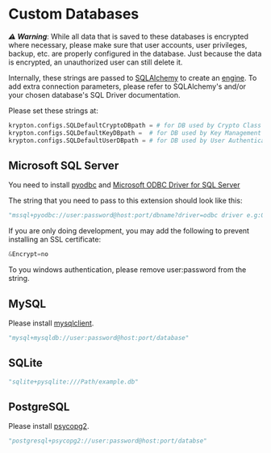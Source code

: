 # Custom Databases

***⚠ Warning***: While all data that is saved to these databases is encrypted where necessary, please make sure that user accounts, user privileges, backup, etc. are properly configured in the database. Just because the data is encrypted, an unauthorized user can still delete it.

Internally, these strings are passed to [SQLAlchemy](https://www.sqlalchemy.org/) to create an [engine](https://docs.sqlalchemy.org/en/14/core/engines.html). To add extra connection parameters, please refer to SQLAlchemy's and/or your chosen database's SQL Driver documentation.

Please set these strings at:

```python
krypton.configs.SQLDefaultCryptoDBpath = # for DB used by Crypto Class
krypton.configs.SQLDefaultKeyDBpath =  # for DB used by Key Management System (you most likely don't need this)
krypton.configs.SQLDefaultUserDBpath = # for DB used by User Authentication System
```

## Microsoft SQL Server

You need to install [pyodbc](https://pypi.org/project/pyodbc/) and [Microsoft ODBC Driver for SQL Server](https://docs.microsoft.com/en-us/sql/connect/odbc/download-odbc-driver-for-sql-server?view=sql-server-ver16)

The string that you need to pass to this extension should look like this:

```python
"mssql+pyodbc://user:password@host:port/dbname?driver=odbc driver e.g:ODBC+Driver+18+for+SQL+Server"
```

If you are only doing development, you may add the following to prevent installing an SSL certificate:

```python
&Encrypt=no
```

To you windows authentication, please remove user:password from the string.

## MySQL

Please install [mysqlclient](https://pypi.org/project/mysqlclient/).

```python
"mysql+mysqldb://user:password@host:port/database"
```

## SQLite

```python
"sqlite+pysqlite:///Path/example.db"
```

## PostgreSQL

Please install [psycopg2](https://pypi.org/project/psycopg2/).

```python
"postgresql+psycopg2://user:password@host:port/databse"
```
